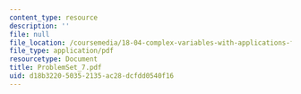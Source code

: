 ```yaml
---
content_type: resource
description: ''
file: null
file_location: /coursemedia/18-04-complex-variables-with-applications-fall-1999/d18b322050352135ac28dcfdd0540f16_ProblemSet_7.pdf
file_type: application/pdf
resourcetype: Document
title: ProblemSet_7.pdf
uid: d18b3220-5035-2135-ac28-dcfdd0540f16
---
```

